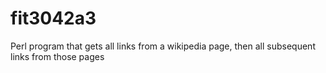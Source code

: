 # fit3042a3
Perl program that gets all links from a wikipedia page, then all subsequent links from those pages
